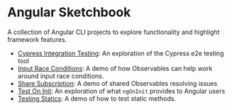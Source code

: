 # Angular Sketchbook

A collection of Angular CLI projects to explore functionality and highlight framework features.

- [Cypress Integration Testing](cypress-integration-testing/README.md): An exploration of the Cypress e2e testing tool
- [Input Race Conditions](input-race-conditions/README.md): A demo of how Observables can help work around input race conditions.
- [Share Subscription](share-subscription/README.md): A demo of shared Observables resolving issues
- [Test On Init](test-on-init/README.md): An exploration of what `ngOnInit` provides to Angular users
- [Testing Statics](testing-statics/README.md): A demo of how to test static methods.